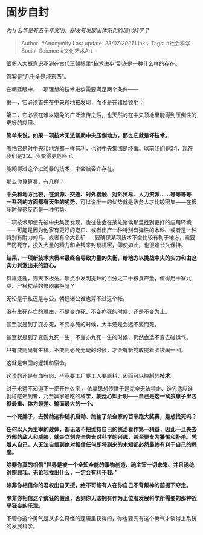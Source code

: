 # 固步自封
*为什么华夏有五千年文明，却没有发展出体系化的现代科学？*

> Author: #Anonymity
Last update: *23/07/2021* 
Links:
Tags:  #社会科学Social-Science #文化艺术Art 


很多人大概意识不到在古代王朝眼里“技术进步”到底是一种什么样的存在。

答案是“几乎全是坏东西”。

在朝廷眼中，一项理想的技术进步需要满足两个条件——

第一，它必须首先在中央领地被发现，而不是在诸侯领地；

第二，它必须在难以避免的广泛流传之后，也天然的在中央领地里能得到压倒性的更好的应用。

**简单来说，如果一项技术无法帮助中央压倒地方，那么它就是坏技术。**

哪怕它是对中央和地方都一样有利，也对中央集团是坏事。以前我们是2:1，现在我们是3:2。我变得更危险了。

能闯得过这个过滤器的技术，才会被容许存在。

那么你算算看，有几样？

**中央和地方比较，在资源、交通、对外接触、对外贸易、人力资源……等等等等一系列的方面都有天生的劣势**，可以说唯一的优势就是政务人才比较密集——在很多时候这反而是一种劣势。

一项技术即使先被中央集团发现，也往往会在某处诸侯那里找到更好的应用环境——可能是因为他家有更好的港口、或者出产一种特别有弹性的木料、或者是一种特别有耐力的马、或者有个大铁矿……要确保某项技术不会比较有利于地方，需要严防死守，投入大量的精力和金钱来封锁机密，即使如此，也很难长久保持。

**结果，一项新技术大概率最终会导致力量的失衡，给地方以挑战中央的实力和由这实力刺激出来的野心。**

群雄逐鹿，则天下板荡。那点小发明提升的百分之二十粮食产量，值得用十室九空、尸横枕藉的惨剧来换吗？

无论是于私还是与公，朝廷诸公谁也算不过这个帐。

没有生死存亡的理由，不是变亦死、不变亦死的时候，还是不变为上。

甚至就是到了变亦死，不变亦死的时候，大半还是会选不变而死。

甚至就是到了变则九死一生，不变亦九死一生的时候，仍然会选不变去碰运气。

只有变则尚有生机，不变则必死无疑的时候，才会有新党敢提着脑袋闹一回。

这就是帝国的逻辑和宿命。

这谈的还是有血有肉、毕竟要工厂要工人要原料，因而可以控制的**技术**。

对于永远不知道下一把开什么宝 、依靠思想传播于是完全无法禁止、谁先适应谁就稳吃迟到者，乃至赢家通吃的**科学，朝廷心知肚明——自己是这一窝狼崽子里包袱最重、体力最差、输面最大的一个。**

**一个死胖子，去赞助这种随机启动、跑输了杀全家的百米跑大奖赛，是想找死吗？**

**任何以人为主宰的政体，都无法不把维持自己的统治看作第一利益，因此一旦失去外部的敌人和威胁，就会立刻完全失去对科学的兴趣，甚至要专为警惕和扑杀。凭着人自己，人无法自信到绝对相信任何即将到来的未知都必然最终有利于自己的程度。**

**除非你真的相信“世界是被一个全知全能的事物创造、祂主宰一切未来、并且祂绝对照顾我。无论我找出什么，一定会有利于我。”**

**除非你相信你的君权出自天授，绝不可能有人在你自己不背叛神的前提下夺走。**

**除非你相信这个疯狂的假设，否则你无法拥有作为上位者发展科学所需要的那种近乎狂妄的乐观。**

不管你这个勇气是从多么奇怪的逻辑里获得的，你也要先有这个勇气才谈得上系统的发展科学。



